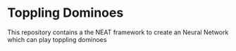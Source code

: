# Toppling Dominoes
This repository contains a the NEAT framework to create an Neural Network which can play toppling dominoes